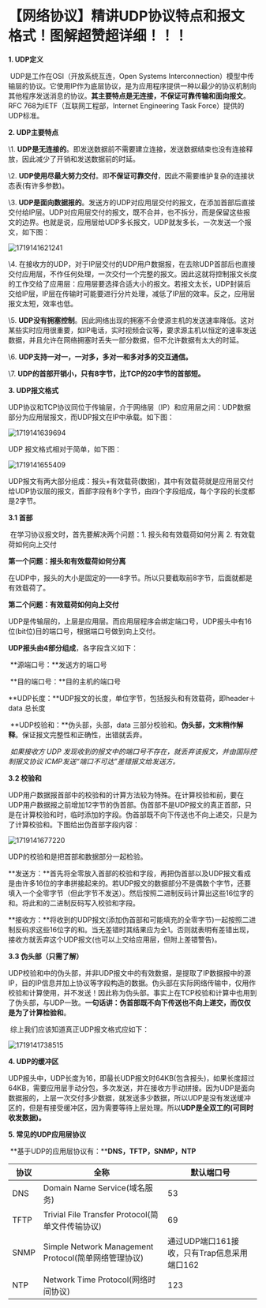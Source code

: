 # 【网络协议】精讲UDP协议特点和报文格式！图解超赞超详细！！！

**1. UDP定义**

​    UDP是工作在OSI（开放系统互连，Open Systems Interconnection）模型中传输层的协议。它使用IP作为底层协议，是为应用程序提供一种以最少的协议机制向其他程序发送消息的协议。**其主要特点是无连接，不保证可靠传输和面向报文**。RFC 768为IETF（互联网工程部，Internet Engineering Task Force）提供的UDP标准。



**2. UDP主要特点**

\1. **UDP是无连接的**。即发送数据前不需要建立连接，发送数据结束也没有连接释放，因此减少了开销和发送数据前的时延。

\2. **UDP使用尽最大努力交付**。即**不保证可靠交付**，因此不需要维护复杂的连接状态表(有许多参数)。

\3. **UDP是面向数据报的**。发送方的UDP对应用层交付的报文，在添加首部后直接交付给IP层。UDP对应用层交付的报文，既不合并，也不拆分，而是保留这些报文的边界。也就是说，应用层给UDP多长报文，UDP就发多长，一次发送一个报文，如下图：

![1719141621241](C:\Users\Administrator\AppData\Roaming\Typora\typora-user-images\1719141621241.png)

\4. 在接收方的UDP，对于IP层交付的UDP用户数据报，在去除UDP首部后也直接交付应用层，不作任何处理，一次交付一个完整的报文。因此这就将控制报文长度的工作交给了应用层：应用层要选择合适大小的报文。若报文太长，UDP封装后交给IP层，IP层在传输时可能要进行分片处理，减低了IP层的效率。反之，应用层报文太短，效率也低。

\5. **UDP没有拥塞控制**。因此网络出现的拥塞不会使源主机的发送速率降低。这对某些实时应用很重要，如IP电话，实时视频会议等，要求源主机以恒定的速率发送数据，并且允许在网络拥塞时丢失一部分数据，但不允许数据有太大的时延。

\6. **UDP支持一对一，一对多，多对一和多对多的交互通信。**

\7. **UDP的首部开销小，只有8字节，比TCP的20字节的首部短。**



**3. UDP报文格式**

​     UDP协议和TCP协议同位于传输层，介于网络层（IP）和应用层之间：UDP数据部分为应用层报文，而UDP报文在IP中承载。如下图：

![1719141639694](C:\Users\Administrator\AppData\Roaming\Typora\typora-user-images\1719141639694.png)

UDP 报文格式相对于简单，如下图：

![1719141655409](C:\Users\Administrator\AppData\Roaming\Typora\typora-user-images\1719141655409.png)

​    UDP报文有两大部分组成：报头+有效载荷(数据)，其中有效载荷就是应用层交付给UDP协议层的报文，首部字段有8个字节，由四个字段组成，每个字段的长度都是2字节。



**3.1 首部**

​    在学习协议报文时，首先要解决两个问题：1. 报头和有效载荷如何分离  2. 有效载荷如何向上交付

**第一个问题：报头和有效载荷如何分离**

​    在UDP中，报头的大小是固定的——8字节。所以只要截取前8字节，后面就都是有效载荷了。

**第二个问题：有效载荷如何向上交付**

​    UDP是传输层的，上层是应用层。而应用层程序会绑定端口号，UDP报头中有16位(bit位)目的端口号，根据端口号做到向上交付。



**UDP报头由4部分组成**，各字段含义如下：

​    **源端口号：**发送方的端口号

​    **目的端口号：**目的主机的端口号

​    **UDP长度：**UDP报文的长度，单位字节，包括报头和有效载荷，即header＋data 总长度

​    **UDP校验和：**伪头部，头部，data 三部分校验和。**伪头部，文末稍作解释**。保证报文完整性和正确性，出错就丢弃。

​    *如果接收方 UDP 发现收到的报文中的端口号不存在，就丢弃该报文，并由国际控制报文协议 ICMP发送“端口不可达”差错报文给发送方。*



**3.2 校验和**

​     UDP用户数据报首部中的校验和的计算方法较为特殊。在计算校验和前，要在UDP用户数据报之前增加12字节的伪首部。伪首部不是UDP报文的真正首部，只是在计算校验和时，临时添加的字段。伪首部既不向下传送也不向上递交，只是为了计算校验和。下图给出伪首部字段内容：

![1719141677220](C:\Users\Administrator\AppData\Roaming\Typora\typora-user-images\1719141677220.png)

UDP的校验和是把首部和数据部分一起检验。

​    **发送方：**首先将全零放入首部的校验和字段，再把伪首部以及UDP报文看成是由许多16位的字串拼接起来的。若UDP报文的数据部分不是偶数个字节，还要填入一个全零字节（但此字节不发送）。然后按照二进制反码计算出这些16位字的和。将此和的二进制反码写入校验和字段。

​    **接收方：**将收到的UDP报文(添加伪首部和可能填充的全零字节)一起按照二进制反码求这些16位字的和。当无差错时其结果应为全1。否则就表明有差错出现，接收方就丢弃这个UDP报文(也可以上交给应用层，但附上差错警告)。



**3.3 伪头部（****只需了解****）**



​      UDP校验和中的伪头部，并非UDP报文中的有效数据，是提取了IP数据报中的源IP，目的IP信息并加上协议等字段构造的数据。伪头部在实际网络传输中，仅用作校验和计算使用，并不发送！因此称为伪头部。事实上在TCP校验和计算中也用到了伪头部，与UDP一致。**一句话讲：伪首部既不向下传送也不向上递交，而仅仅是为了计算检验和**。



​      综上我们应该知道真正UDP报文格式应如下：

![1719141738515](C:\Users\Administrator\AppData\Roaming\Typora\typora-user-images\1719141738515.png)

**4. UDP的缓冲区**

​     UDP报头中，UDP长度为16，即最长UDP报文时64KB(包含报头)，如果长度超过64KB，需要应用层手动分包，多次发送，并在接收方手动拼接。因为UDP是面向数据报的，上层一次交付多少数据，就发送多少数据，所以UDP是没有发送缓冲区的，但是有接受缓冲区，因为需要等待上层处理。所以**UDP是全双工的(可同时收发数据)。**



**5. 常见的UDP应用层协议**

​     **基于UDP的应用层协议有：****DNS，TFTP，SNMP，NTP**

| **协议** | **全称**                                              | **默认端口号**                              |
| -------- | ----------------------------------------------------- | ------------------------------------------- |
| DNS      | Domain  Name Service(域名服务)                        | 53                                          |
| TFTP     | Trivial  File Transfer Protocol(简单文件传输协议)     | 69                                          |
| SNMP     | Simple  Network Management Protocol(简单网络管理协议) | 通过UDP端口161接收，只有Trap信息采用端口162 |
| NTP      | Network  Time Protocol(网络时间协议)                  | 123                                         |
